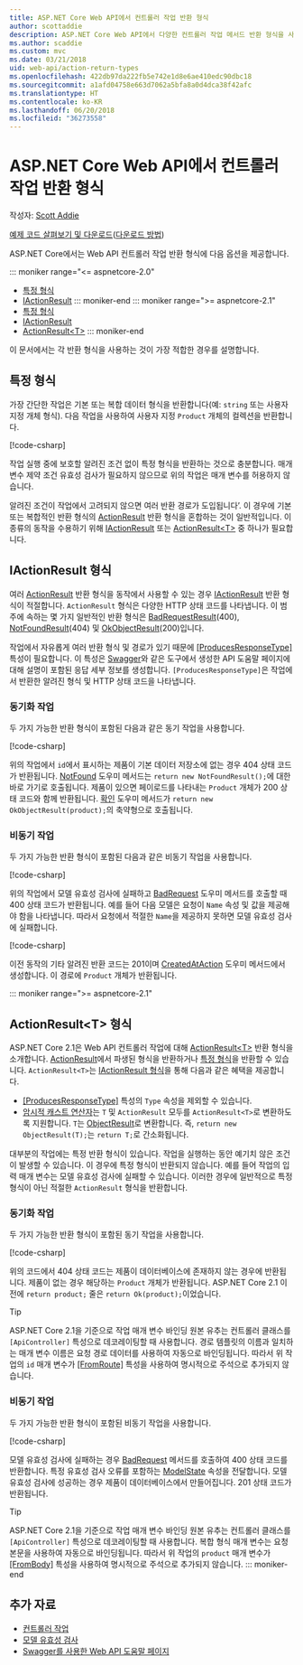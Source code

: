 ```yaml
---
title: ASP.NET Core Web API에서 컨트롤러 작업 반환 형식
author: scottaddie
description: ASP.NET Core Web API에서 다양한 컨트롤러 작업 메서드 반환 형식을 사용하는 방법을 알아봅니다.
ms.author: scaddie
ms.custom: mvc
ms.date: 03/21/2018
uid: web-api/action-return-types
ms.openlocfilehash: 422db97da222fb5e742e1d8e6ae410edc90dbc18
ms.sourcegitcommit: a1afd04758e663d7062a5bfa8a0d4dca38f42afc
ms.translationtype: HT
ms.contentlocale: ko-KR
ms.lasthandoff: 06/20/2018
ms.locfileid: "36273558"
---
```

# <a name="controller-action-return-types-in-aspnet-core-web-api"></a>ASP.NET Core Web API에서 컨트롤러 작업 반환 형식

작성자: [Scott Addie](https://github.com/scottaddie)

[예제 코드 살펴보기 및 다운로드](https://github.com/aspnet/Docs/tree/master/aspnetcore/web-api/action-return-types/samples)([다운로드 방법](xref:tutorials/index#how-to-download-a-sample))

ASP.NET Core에서는 Web API 컨트롤러 작업 반환 형식에 다음 옵션을 제공합니다.

::: moniker range="<= aspnetcore-2.0"
* [특정 형식](#specific-type)
* [IActionResult](#iactionresult-type)
::: moniker-end
::: moniker range=">= aspnetcore-2.1"
* [특정 형식](#specific-type)
* [IActionResult](#iactionresult-type)
* [ActionResult\<T>](#actionresultt-type)
::: moniker-end

이 문서에서는 각 반환 형식을 사용하는 것이 가장 적합한 경우를 설명합니다.

## <a name="specific-type"></a>특정 형식

가장 간단한 작업은 기본 또는 복합 데이터 형식을 반환합니다(예: `string` 또는 사용자 지정 개체 형식). 다음 작업을 사용하여 사용자 지정 `Product` 개체의 컬렉션을 반환합니다.

[!code-csharp[](../web-api/action-return-types/samples/WebApiSample.Api.21/Controllers/ProductsController.cs?name=snippet_Get)]

작업 실행 중에 보호할 알려진 조건 없이 특정 형식을 반환하는 것으로 충분합니다. 매개 변수 제약 조건 유효성 검사가 필요하지 않으므로 위의 작업은 매개 변수를 허용하지 않습니다.

알려진 조건이 작업에서 고려되지 않으면 여러 반환 경로가 도입됩니다’. 이 경우에 기본 또는 복합적인 반환 형식의 [ActionResult](/dotnet/api/microsoft.aspnetcore.mvc.actionresult) 반환 형식을 혼합하는 것이 일반적입니다. 이 종류의 동작을 수용하기 위해 [IActionResult](#iactionresult-type) 또는 [ActionResult\<T>](#actionresultt-type) 중 하나가 필요합니다.

## <a name="iactionresult-type"></a>IActionResult 형식

여러 [ActionResult](/dotnet/api/microsoft.aspnetcore.mvc.actionresult) 반환 형식을 동작에서 사용할 수 있는 경우 [IActionResult](/dotnet/api/microsoft.aspnetcore.mvc.iactionresult) 반환 형식이 적절합니다. `ActionResult` 형식은 다양한 HTTP 상태 코드를 나타냅니다. 이 범주에 속하는 몇 가지 일반적인 반환 형식은 [BadRequestResult](/dotnet/api/microsoft.aspnetcore.mvc.badrequestresult)(400), [NotFoundResult](/dotnet/api/microsoft.aspnetcore.mvc.notfoundresult)(404) 및 [OkObjectResult](/dotnet/api/microsoft.aspnetcore.mvc.okobjectresult)(200)입니다.

작업에서 자유롭게 여러 반환 형식 및 경로가 있기 때문에 [[ProducesResponseType]](/dotnet/api/microsoft.aspnetcore.mvc.producesresponsetypeattribute.-ctor) 특성이 필요합니다. 이 특성은 [Swagger](/aspnet/core/tutorials/web-api-help-pages-using-swagger)와 같은 도구에서 생성한 API 도움말 페이지에 대해 설명이 포함된 응답 세부 정보를 생성합니다. `[ProducesResponseType]`은 작업에서 반환한 알려진 형식 및 HTTP 상태 코드을 나타냅니다.

### <a name="synchronous-action"></a>동기화 작업

두 가지 가능한 반환 형식이 포함된 다음과 같은 동기 작업을 사용합니다.

[!code-csharp[](../web-api/action-return-types/samples/WebApiSample.Api.Pre21/Controllers/ProductsController.cs?name=snippet_GetById&highlight=8,11)]

위의 작업에서 `id`에서 표시하는 제품이 기본 데이터 저장소에 없는 경우 404 상태 코드가 반환됩니다. [NotFound](/dotnet/api/microsoft.aspnetcore.mvc.controllerbase.notfound) 도우미 메서드는 `return new NotFoundResult();`에 대한 바로 가기로 호출됩니다. 제품이 있으면 페이로드를 나타내는 `Product` 개체가 200 상태 코드와 함께 반환됩니다. [확인](/dotnet/api/microsoft.aspnetcore.mvc.controllerbase.ok) 도우미 메서드가 `return new OkObjectResult(product);`의 축약형으로 호출됩니다.

### <a name="asynchronous-action"></a>비동기 작업

두 가지 가능한 반환 형식이 포함된 다음과 같은 비동기 작업을 사용합니다.

[!code-csharp[](../web-api/action-return-types/samples/WebApiSample.Api.Pre21/Controllers/ProductsController.cs?name=snippet_CreateAsync&highlight=8,13)]

위의 작업에서 모델 유효성 검사에 실패하고 [BadRequest](/dotnet/api/microsoft.aspnetcore.mvc.controllerbase.badrequest) 도우미 메서드를 호출할 때 400 상태 코드가 반환됩니다. 예를 들어 다음 모델은 요청이 `Name` 속성 및 값을 제공해야 함을 나타냅니다. 따라서 요청에서 적절한 `Name`을 제공하지 못하면 모델 유효성 검사에 실패합니다.

[!code-csharp[](../web-api/action-return-types/samples/WebApiSample.DataAccess/Models/Product.cs?name=snippet_ProductClass&highlight=5-6)]

이전 동작의 기타 알려진 반환 코드는 201이며 [CreatedAtAction](/dotnet/api/microsoft.aspnetcore.mvc.controllerbase.createdataction) 도우미 메서드에서 생성합니다. 이 경로에 `Product` 개체가 반환됩니다.

::: moniker range=">= aspnetcore-2.1"
## <a name="actionresultt-type"></a>ActionResult\<T> 형식

ASP.NET Core 2.1은 Web API 컨트롤러 작업에 대해 [ActionResult\<T>](/dotnet/api/microsoft.aspnetcore.mvc.actionresult-1) 반환 형식을 소개합니다. [ActionResult](/dotnet/api/microsoft.aspnetcore.mvc.actionresult)에서 파생된 형식을 반환하거나 [특정 형식](#specific-type)을 반환할 수 있습니다. `ActionResult<T>`는 [IActionResult 형식](#iactionresult-type)을 통해 다음과 같은 혜택을 제공합니다.

* [[ProducesResponseType]](/dotnet/api/microsoft.aspnetcore.mvc.producesresponsetypeattribute) 특성의 `Type` 속성을 제외할 수 있습니다.
* [암시적 캐스트 연산자](/dotnet/csharp/language-reference/keywords/implicit)는 `T` 및 `ActionResult` 모두를 `ActionResult<T>`로 변환하도록 지원합니다. `T`는 [ObjectResult](/dotnet/api/microsoft.aspnetcore.mvc.objectresult)로 변환합니다. 즉, `return new ObjectResult(T);`는 `return T;`로 간소화됩니다.

대부분의 작업에는 특정 반환 형식이 있습니다. 작업을 실행하는 동안 예기치 않은 조건이 발생할 수 있습니다. 이 경우에 특정 형식이 반환되지 않습니다. 예를 들어 작업의 입력 매개 변수는 모델 유효성 검사에 실패할 수 있습니다. 이러한 경우에 일반적으로 특정 형식이 아닌 적절한 `ActionResult` 형식을 반환합니다.

### <a name="synchronous-action"></a>동기화 작업

두 가지 가능한 반환 형식이 포함된 동기 작업을 사용합니다.

[!code-csharp[](../web-api/action-return-types/samples/WebApiSample.Api.21/Controllers/ProductsController.cs?name=snippet_GetById&highlight=8,11)]

위의 코드에서 404 상태 코드는 제품이 데이터베이스에 존재하지 않는 경우에 반환됩니다. 제품이 없는 경우 해당하는 `Product` 개체가 반환됩니다. ASP.NET Core 2.1 이전에 `return product;` 줄은 `return Ok(product);`이었습니다.

> [!TIP]
> ASP.NET Core 2.1을 기준으로 작업 매개 변수 바인딩 원본 유추는 컨트롤러 클래스를 `[ApiController]` 특성으로 데코레이팅할 때 사용합니다. 경로 템플릿의 이름과 일치하는 매개 변수 이름은 요청 경로 데이터를 사용하여 자동으로 바인딩됩니다. 따라서 위 작업의 `id` 매개 변수가 [[FromRoute]](/dotnet/api/microsoft.aspnetcore.mvc.fromrouteattribute) 특성을 사용하여 명시적으로 주석으로 추가되지 않습니다.

### <a name="asynchronous-action"></a>비동기 작업

두 가지 가능한 반환 형식이 포함된 비동기 작업을 사용합니다.

[!code-csharp[](../web-api/action-return-types/samples/WebApiSample.Api.21/Controllers/ProductsController.cs?name=snippet_CreateAsync&highlight=8,13)]

모델 유효성 검사에 실패하는 경우 [BadRequest](/dotnet/api/microsoft.aspnetcore.mvc.controllerbase.badrequest#Microsoft_AspNetCore_Mvc_ControllerBase_BadRequest_Microsoft_AspNetCore_Mvc_ModelBinding_ModelStateDictionary_) 메서드를 호출하여 400 상태 코드를 반환합니다. 특정 유효성 검사 오류를 포함하는 [ModelState](/dotnet/api/microsoft.aspnetcore.mvc.controllerbase.modelstate) 속성을 전달합니다. 모델 유효성 검사에 성공하는 경우 제품이 데이터베이스에서 만들어집니다. 201 상태 코드가 반환됩니다.

> [!TIP]
> ASP.NET Core 2.1을 기준으로 작업 매개 변수 바인딩 원본 유추는 컨트롤러 클래스를 `[ApiController]` 특성으로 데코레이팅할 때 사용합니다. 복합 형식 매개 변수는 요청 본문을 사용하여 자동으로 바인딩됩니다. 따라서 위 작업의 `product` 매개 변수가 [[FromBody]](/dotnet/api/microsoft.aspnetcore.mvc.frombodyattribute) 특성을 사용하여 명시적으로 주석으로 추가되지 않습니다.
::: moniker-end

## <a name="additional-resources"></a>추가 자료

* [컨트롤러 작업](xref:mvc/controllers/actions)
* [모델 유효성 검사](xref:mvc/models/validation)
* [Swagger를 사용한 Web API 도움말 페이지](xref:tutorials/web-api-help-pages-using-swagger)

